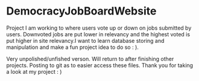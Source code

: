 # DemocracyJobBoardWebsite
Project I am working to where users vote up or down on jobs submitted by users. Downvoted jobs are put lower in relevancy and the highest voted is put higher in site relevancy.I want to learn database storing and manipulation and make a fun project idea to do so : ). 


Very unpolished/unfished verson. Will return to after finishing other projects. Posting to git as to easier access these files. Thank you for taking a look at my project : )
